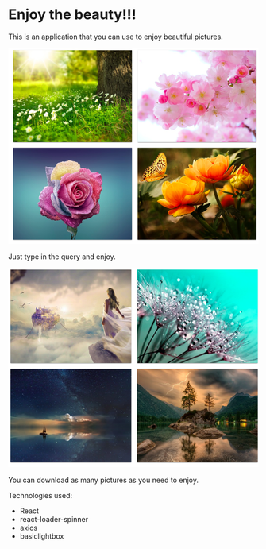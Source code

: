 # Enjoy the beauty!!!

This is an application that you can use to enjoy beautiful pictures.

![example1](./public/img/example1.png)

Just type in the query and enjoy.

![example2](./public/img/example2.png)

You can download as many pictures as you need to enjoy.

Technologies used:

- React
- react-loader-spinner
- axios
- basiclightbox
